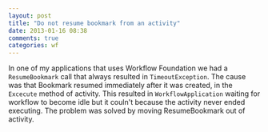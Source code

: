 ```yaml
---
layout: post
title: "Do not resume bookmark from an activity"
date: 2013-01-16 08:38
comments: true
categories: wf
---
```


In one of my applications that uses Workflow Foundation we had a `ResumeBookmark` call that always resulted in `TimeoutException`. The cause was that Bookmark resumed immediately after it was created, in the `Excecute` method of activity. This resulted in `WorkflowApplication` waiting for workflow to become idle but it couln't because the activity never ended executing. The problem was solved by moving ResumeBookmark out of activity.